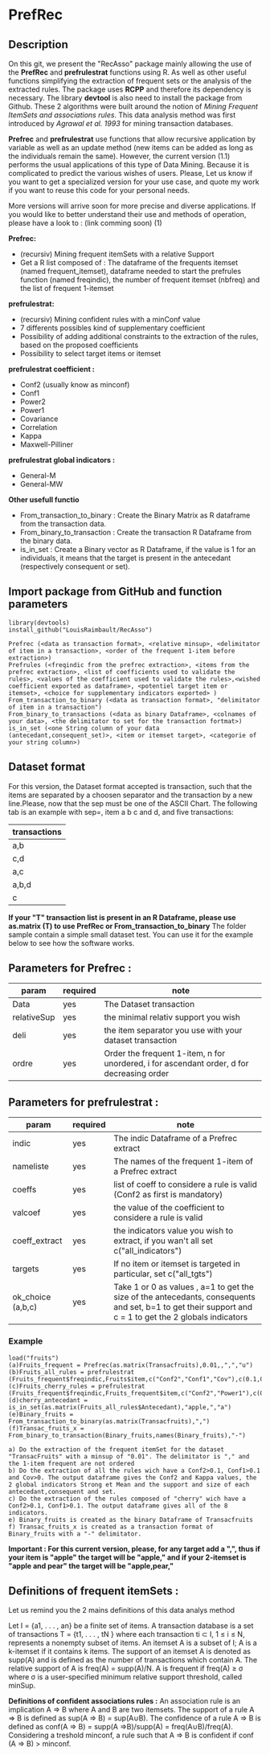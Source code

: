 # PrefRec

## Description 



On this git, we present the "RecAsso" package mainly allowing the use of the **PrefRec** and **prefrulestrat** functions using R. As well as other useful functions simplifying the extraction of frequent sets or the analysis of the extracted rules. 
The package uses **RCPP** and therefore its dependency is necessary. The library **devtool** is also need to install the package from Github.
These 2 algorithms were built around the notion of *Mining Frequent ItemSets and associations rules*. This data analysis method was first introduced by *Agrawal et al. 1993* for mining transaction databases.

**Prefrec** and **prefrulestrat** use functions that allow recursive application by variable as well as an update method (new items can be added as long as the individuals remain the same). However, the current version (1.1) performs the usual applications of this type of Data Mining. Because it is complicated to predict the various wishes of users.
Please, Let us know if you want to get a specialized version for your use case, and quote my work if you want to reuse this code for your personal needs.

More versions will arrive soon for more precise and diverse applications.
If you would like to better understand their use and methods of operation, please have a look to : (link comming soon) (1)

**Prefrec:**
* (recursiv) Mining frequent itemSets with a relative Support
* Get a R list composed of : The dataframe of the frequents itemset (named frequent_itemset), dataframe needed to start the prefrules function (named freqindic), the number of frequent itemset (nbfreq) and the list of frequent 1-itemset

**prefrulestrat:**
* (recursiv) Mining confident rules with a minConf value
* 7 differents possibles kind of supplementary coefficient
* Possibility of adding additional constraints to the extraction of the rules, based on the proposed coefficients
* Possibility to select target items or itemset


**prefrulestrat coefficient :** 
* Conf2 (usually know as minconf)
* Conf1
* Power2
* Power1
* Covariance
* Correlation
* Kappa
* Maxwell-Pilliner 

**prefrulestrat global indicators :**
* General-M
* General-MW

**Other usefull functio**
* From_transaction_to_binary : Create the Binary Matrix as R dataframe from the transaction data.
* From_binary_to_transaction : Create the transaction R Dataframe from the binary data.
* is_in_set : Create a Binary vector as R Dataframe, if the value is 1 for an individuals, it means that the target is present in the antecedant (respectively consequent or set).

## Import package from GitHub and function parameters
```
library(devtools)
install_github("LouisRaimbault/RecAsso")

Prefrec (<data as transaction format>, <relative minsup>, <delimitator of item in a transaction>, <order of the frequent 1-item before extraction>)
Prefrules (<freqindic from the prefrec extraction>, <items from the prefrec extraction>, <list of coefficients used to validate the rules>, <values of the coefficient used to validate the rules>,<wished coefficient exported as dataframe>, <potentiel target item or itemset>, <choice for supplementary indicators exported> )
From_transaction_to_binary (<data as transaction format>, "delimitator of item in a transaction")
From_binary_to_transactions (<data as binary Dataframe>, <colnames of your data>, <the delimitator to set for the transaction fortmat>)
is_in_set (<one String column of your data (antecedant,consequent_set)>, <item or itemset target>, <categorie of your string column>)

```

## Dataset format 

For this version, the Dataset format accepted is transaction, such that the items are separated by a choosen separator
and the transaction by a new line.Please, now that the sep must be one of the ASCII Chart. 
The following tab is an example with sep=, item a b c and d, and five transactions:



|transactions|
|------------|
|a,b|
|c,d|
|a,c|
|a,b,d|
|c|


**If your "T" transaction list is present in an R Dataframe, please use as.matrix (T) to use PrefRec or From_transaction_to_binary**
The folder sample contain a simple small dataset test. You can use it for the example below to see how the software works.


## Parameters for Prefrec :
|param|required|note|
|--------------------|--------|--------|
|    Data   |    yes    | The Dataset transaction  |  
|    relativeSup   |    yes    | the minimal relativ support you wish | 
|    deli  |    yes    | the item separator you use with your dataset transaction    | 
|    ordre   |    yes    | Order the frequent 1-item, n for unordered, i for ascendant order, d for decreasing order      | 





## Parameters for prefrulestrat :
|param|required|note|
|--------------------|--------|--------|
|    indic   |    yes    | The indic Dataframe of a Prefrec extract   |
|    nameliste |    yes    |  The names of the frequent 1-item of a Prefrec extract | 
|    coeffs  |    yes    | list of coeff to considere a rule is valid (Conf2 as first is mandatory) |
|    valcoef  |    yes    | the value of the coefficient to considere a rule is valid |   
|    coeff_extract    |  yes | the indicators value you wish to extract, if you wan't all set c("all_indicators") | 
|    targets    |    yes    | If no item or itemset is targeted in particular, set c("all_tgts")   |  
|    ok_choice (a,b,c)   |    yes    | Take 1 or 0 as values , a=1 to get the size of the antecedants, consequents and set, b=1 to get their support and c = 1 to get the 2 globals indicators  |  


### Example
```
load("fruits")
(a)Fruits_frequent = Prefrec(as.matrix(Transacfruits),0.01,,",","u")
(b)Fruits_all_rules = prefrulestrat (Fruits_frequent$freqindic,Fruits$item,c("Conf2","Conf1","Cov"),c(0.1,0.1,0),c("Conf2","Kappa"),c("all_tgts"),c(1,1,1))
(c)Fruits_cherry_rules = prefrulestrat (Fruits_frequent$freqindic,Fruits_frequent$item,c("Conf2","Power1"),c(0.1,0.1),c("all_indicators"),c("cherry,"),c(0,0,0))
(d)cherry_antecedant = is_in_set(as.matrix(Fruits_all_rules$Antecedant),"apple,","a")
(e)Binary_fruits = From_transaction_to_binary(as.matrix(Transacfruits),",")
(f)Transac_fruits_x = From_binary_to_transaction(Binary_fruits,names(Binary_fruits),"-")

a) Do the extraction of the frequent itemSet for the dataset "TransacFruits" with a minsup of "0.01". The delimitator is "," and the 1-item frequent are not ordered
b) Do the extraction of all the rules wich have a Conf2>0.1, Conf1>0.1 and Cov>0. The output dataframe gives the Conf2 and Kappa values, the 2 global indicators Strong et Mean and the support and size of each antecedant,consequent and set. 
c) Do the extraction of the rules composed of "cherry" wich have a Conf2>0.1, Conf1>0.1. The output dataframe gives all of the 8 indicators.
e) Binary_fruits is created as the binary Dataframe of Transacfruits
f) Transac_fruits_x is created as a transaction format of Binary_fruits with a "-" delimitator.
```

**Important : For this current version, please, for any target add a ",", thus if your item is "apple" the target will be "apple," and if your 2-itemset is "apple and pear" the target will be "apple,pear,"**

## Definitions of frequent itemSets :

Let us remind you the 2 mains definitions of this data analys method

Let I = {a1, . . . , an} be a finite set of items. A transaction database is a set of transactions T =
{t1, . . . , tN } where each transaction ti ⊂ I, 1 ≤ i ≤ N, represents a nonempty
subset of items. An itemset A is a subset of I; A is a k-itemset if it contains
k items. The support of an itemset A is denoted as supp(A) and is defined
as the number of transactions which contain A. The relative support of A is
freq(A) = supp(A)/N. A is frequent if freq(A) ≥ σ where σ is a user-specified minimum relative support threshold, called minSup.


**Definitions of confident associations rules  :**
An association rule is an implication A ⇒ B where A and B are two itemsets. The support of a rule A ⇒ B is defined as sup(A ⇒ B) = sup(A∪B).
The confidence of a rule A ⇒ B is defined as conf(A ⇒ B) = supp(A ⇒B)/supp(A) = freq(A∪B)/freq(A).
Considering a treshold minconf, a rule such that A ⇒ B is confident if conf (A ⇒ B) > minconf.




